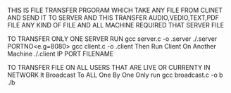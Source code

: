 THIS IS FILE TRANSFER PRGORAM WHICH TAKE ANY FILE FROM CLINET AND SEND IT TO SERVER
AND THIS TRANSFER AUDIO,VEDIO,TEXT,PDF FILE ANY KIND OF FILE
AND ALL MACHINE REQUIRED THAT SERVER FILE

TO TRANSFER ONLY ONE SERVER RUN
	gcc server.c -o .server
	<One One Machine Server Will Run First>
	./.server PORTNO<e.g=8080>
	gcc client.c -o .client
	Then Run Client On Another Machine
	./.client IP PORT FILENAME


TO TRANSFER FILE ON ALL USERS THAT ARE LIVE OR CURRENTY IN NETWORK
It Broadcast To ALL One By One
Only run 
	gcc broadcast.c -o b
	./b
 

  

